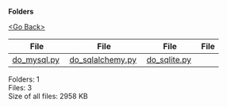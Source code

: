 **Folders**

[&lt;Go Back&gt;](../right.html)

<table><thead><tr class="header"><th><strong>File</strong></th><th><strong>File</strong></th><th><strong>File</strong></th><th><strong>File</strong></th></tr></thead><tbody><tr class="odd"><td><a href="do_mysql.py">do_mysql.py</a> </td><td><a href="do_sqlalchemy.py">do_sqlalchemy.py</a> </td><td><a href="do_sqlite.py">do_sqlite.py</a> </td><td></td></tr></tbody></table>

Folders: 1  
Files: 3  
Size of all files: 2958 KB
